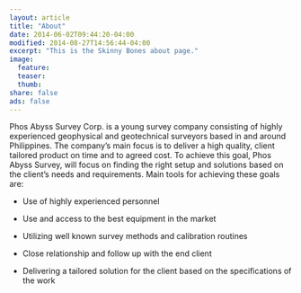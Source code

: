 ```yaml
---
layout: article
title: "About"
date: 2014-06-02T09:44:20-04:00
modified: 2014-08-27T14:56:44-04:00
excerpt: "This is the Skinny Bones about page."
image:
  feature:
  teaser:
  thumb:
share: false
ads: false
---
```


Phos Abyss Survey Corp. is a young survey company consisting of highly
experienced geophysical and geotechnical surveyors based in and around
Philippines. The company’s main focus is to deliver a high quality, client
tailored product on time and to agreed cost. To achieve this goal, Phos
Abyss Survey, will focus on finding the right setup and solutions based on
the client’s needs and requirements. Main tools for achieving these goals
are:

- Use of highly experienced personnel

- Use and access to the best equipment in the market

- Utilizing well known survey methods and calibration routines

- Close relationship and follow up with the end client

- Delivering a tailored solution for the client based on the specifications of the work
